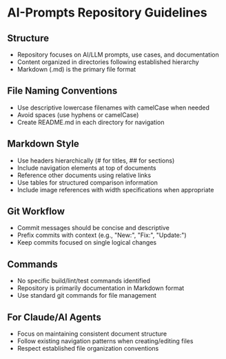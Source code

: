 # AI-Prompts Repository Guidelines

## Structure
- Repository focuses on AI/LLM prompts, use cases, and documentation
- Content organized in directories following established hierarchy
- Markdown (.md) is the primary file format

## File Naming Conventions
- Use descriptive lowercase filenames with camelCase when needed
- Avoid spaces (use hyphens or camelCase)
- Create README.md in each directory for navigation

## Markdown Style
- Use headers hierarchically (# for titles, ## for sections)
- Include navigation elements at top of documents
- Reference other documents using relative links
- Use tables for structured comparison information
- Include image references with width specifications when appropriate

## Git Workflow
- Commit messages should be concise and descriptive
- Prefix commits with context (e.g., "New:", "Fix:", "Update:")
- Keep commits focused on single logical changes

## Commands
- No specific build/lint/test commands identified
- Repository is primarily documentation in Markdown format
- Use standard git commands for file management

## For Claude/AI Agents
- Focus on maintaining consistent document structure
- Follow existing navigation patterns when creating/editing files
- Respect established file organization conventions